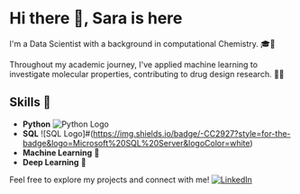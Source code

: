 # Hi there 👋, Sara is here

I'm a Data Scientist with a background in computational Chemistry. 🎓🧪

Throughout my academic journey, I've applied machine learning to investigate molecular properties, contributing to drug design research. 🧬💊


## Skills 💼

- **Python** ![Python Logo](https://img.shields.io/badge/-3776AB?style=for-the-badge&logo=python&logoColor=white)
- **SQL** ![SQL Logo]#(https://img.shields.io/badge/-CC2927?style=for-the-badge&logo=Microsoft%20SQL%20Server&logoColor=white)
- **Machine Learning** 🤖
- **Deep Learning** 🧠

Feel free to explore my projects and connect with me!
[![LinkedIn](https://img.shields.io/badge/LinkedIn-Connect-blue)](https://www.linkedin.com/in/sara-e-3a758a54/)
